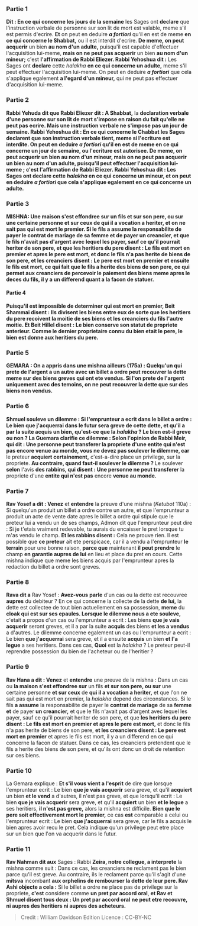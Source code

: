 
### Partie 1
<b>Dit : En ce qui concerne les jours de la semaine</b> les Sages ont <b>declare</b> que l'instruction verbale de personne sur son lit de mort est valable, meme s'il est permis d'ecrire. <b>Et</b> on peut en deduire <b><i>a fortiori</i></b> qu'il en est de meme <b>en ce qui concerne le Shabbat,</b> ou il est interdit d'ecrire. <b>De meme, on peut acquerir</b> un bien <b>au nom d'un adulte,</b> puisqu'il est capable d'effectuer l'acquisition lui-meme, <b>mais on ne peut pas acquerir</b> un bien <b>au nom d'un mineur;</b> c'est <b>l'affirmation de Rabbi Eliezer. Rabbi Yehoshua dit :</b> Les Sages ont <b>declare</b> cette <i>halakha</i> <b>en ce qui concerne un adulte,</b> meme s'il peut effectuer l'acquisition lui-meme. On peut en deduire <b><i>a fortiori</i></b> que cela s'applique egalement <b>a l'egard d'un mineur,</b> qui ne peut pas effectuer d'acquisition lui-meme.

### Partie 2
<b>Rabbi Yehuda dit que Rabbi Eliezer dit : A Shabbat,</b> la <b>declaration verbale d'une personne sur son lit de mort <b>s'impose en raison</b> du fait <b>qu'elle ne peut pas ecrire. Mais</b> une instruction verbale ne <b>s'impose pas un jour de semaine. Rabbi Yehoshua dit : En ce qui concerne le Chabbat</b> les Sages <b>declarent</b> que son instruction verbale tient, meme si l'ecriture est interdite. On peut en deduire <b><i>a fortiori</i></b> qu'il en est de meme <b>en ce qui concerne un jour de semaine,</b> ou l'ecriture est autorisee. <b>De meme, on peut acquerir</b> un bien <b>au nom d'un mineur, mais on ne peut pas acquerir</b> un bien <b>au nom d'un adulte,</b> puisqu'il peut effectuer l'acquisition lui-meme ; c'est <b>l'affirmation de Rabbi Eliezer. Rabbi Yehoshua dit :</b> Les Sages ont <b>declare</b> cette <i>halakha</i> <b>en ce qui concerne un mineur,</b> et on peut en deduire <b><i>a fortiori</i></b> que cela s'applique egalement <b>en ce qui concerne un adulte.</b>

### Partie 3
<strong>MISHNA:</strong> <b>Une maison s'est effondree sur</b> un fils <b>et sur son pere, ou sur</b> une certaine personne <b>et sur ceux</b> de <b>qui il a vocation a heriter,</b> et on ne sait pas qui est mort le premier. Si le fils <b>a assume</b> la responsabilite de payer le <b>contrat de mariage</b> de sa <b>femme et</b> de payer <b>un creancier,</b> et que le fils n'avait pas d'argent avec lequel les payer, sauf ce qu'il pourrait heriter de son pere, et que <b>les heritiers du pere disent : Le fils est mort en premier et apres le pere est mort,</b> et donc le fils n'a pas herite de biens de son pere, <b>et les creanciers disent : Le pere est mort en premier et ensuite le fils est mort,</b> ce qui fait que le fils a herite des biens de son pere, ce qui permet aux creanciers de percevoir le paiement des biens meme apres le deces du fils, il y a un differend quant a la facon de statuer.

#### Partie 4
Puisqu'il est impossible de determiner qui est mort en premier, <b>Beit Shammai disent : Ils divisent</b> les biens entre eux de sorte que les heritiers du pere recoivent la moitie de ses biens et les creanciers du fils l'autre moitie. <b>Et Beit Hillel disent :</b> Le <b>bien</b> conserve <b>son</b> <b>statut de propriete anterieur.</b> Comme le dernier proprietaire connu du bien etait le pere, le bien est donne aux heritiers du pere.

### Partie 5
<strong>GEMARA :</strong> <b>On a appris</b> dans une mishna <b>ailleurs</b> (175a) : <b>Quelqu'un qui prete</b> de l'argent <b>a un autre avec</b> un <b>billet a ordre peut recouvrer</b> la dette meme <b>sur des biens greves</b> qui ont ete vendus. Si l'on prete de l'argent uniquement <b>avec des temoins, on ne peut recouvrer</b> la dette que <b>sur des biens non vendus.</b>

### Partie 6
<b>Shmuel souleve un dilemme :</b> Si l'emprunteur a ecrit dans le billet a ordre : Le bien <b>que j'acquerrai</b> dans le futur sera greve de cette dette, <b>et qu'il</b> a par la suite <b>acquis</b> un bien, <b>qu'est-ce que</b> la <i>halakha</i> ? Le bien est-il greve ou non ? La Guemara clarifie ce dilemme : <b>Selon</b> l'opinion <b>de Rabbi Meir, qui dit : Une personne peut transferer</b> la propriete d'une <b>entite qui n'est pas</b> encore venue au monde, vous ne devez pas soulever le dilemme, car</b> le preteur <b>acquiert certainement,</b> c'est-a-dire place un privilege, sur la propriete. <b>Au contraire, quand faut-il soulever le dilemme ? </b> Le soulever <b>selon</b> l'avis <b>des rabbins, qui disent : Une personne ne peut transferer</b> la propriete d'une <b>entite qui n'est pas</b> encore <b>venue au monde.</b>

### Partie 7
<b>Rav Yosef a dit : Venez</b> et <b>entendre</b> la preuve d'une mishna (<i>Ketubot</i> 110a) : Si quelqu'un produit un billet a ordre contre un autre, et que l'emprunteur a produit un acte de vente date apres le billet a ordre qui stipule que le preteur lui a vendu un de ses champs, Admon dit que l'emprunteur peut dire : Si je t'etais vraiment redevable, tu aurais du encaisser le pret lorsque tu m'as vendu le champ. <b>Et les rabbins disent :</b> Cela ne prouve rien. Il est possible que <b>ce preteur</b> ait ete perspicace, car il a vendu</b> a l'emprunteur <b>le terrain</b> pour une bonne raison, <b>parce que</b> maintenant <b>il peut prendre</b> le champ <b>en garantie aupres de lui</b> en lieu et place du pret en cours. Cette mishna indique que meme les biens acquis par l'emprunteur apres la redaction du billet a ordre sont greves.

### Partie 8
<b>Rava dit a</b> Rav Yosef : <b>Avez-vous</b> <b>parle</b> d'un cas ou la dette est recouvree <b>aupres</b> du debiteur ? En ce qui concerne la collecte de la dette <b>de lui,</b> la dette est collectee de tout bien actuellement en sa possession, <b>meme</b> du <b>cloak qui est sur ses epaules. Lorsque le dilemme nous a ete souleve,</b> c'etait a propos d'un cas ou l'emprunteur a ecrit : Les biens <b>que je vais acquerir</b> seront greves, et il a par la suite <b>acquis</b> des biens <b>et les a vendus</b> a d'autres. Le dilemme concerne egalement un cas ou l'emprunteur a ecrit : Le bien <b>que j'acquerrai</b> sera greve, et il a ensuite <b>acquis</b> un bien <b>et l'a legue</b> a ses heritiers. Dans ces cas, <b>Quoi</b> est la <i>halakha</i> ? Le preteur peut-il reprendre possession du bien de l'acheteur ou de l'heritier ?

### Partie 9
<b>Rav Hana a dit : Venez</b> et <b>entendre</b> une preuve de la mishna : Dans un cas ou <b>la maison s'est effondree sur</b> un fils <b>et sur son pere, ou sur</b> une certaine personne <b>et sur ceux</b> de <b>qui il a vocation a heriter,</b> et que l'on ne sait pas qui est mort en premier, la <i>halakha</i> depend des circonstances. Si le fils <b>a assume</b> la responsabilite de payer le <b>contrat de mariage</b> de sa <b>femme et</b> de payer <b>un creancier,</b> et que le fils n'avait pas d'argent avec lequel les payer, sauf ce qu'il pourrait heriter de son pere, et que <b>les heritiers du pere disent : Le fils est mort en premier et apres le pere est mort,</b> et donc le fils n'a pas herite de biens de son pere, <b>et les creanciers disent : Le pere est mort en premier</b> et apres le fils est mort, il y a un differend en ce qui concerne la facon de statuer. Dans ce cas, les creanciers pretendent que le fils a herite des biens de son pere, et qu'ils ont donc un droit de retention sur ces biens.

### Partie 10
La Gemara explique : <b>Et s'il vous vient a l'esprit</b> de dire que lorsque l'emprunteur ecrit : Le bien <b>que je vais acquerir</b> sera greve, et qu'il <b>acquiert</b> un bien <b>et le vend</b> a d'autres, il n'est pas greve, et que lorsqu'il ecrit : Le bien <b>que je vais acquerir</b> sera greve, et qu'il <b>acquiert</b> un bien <b>et le legue</b> a ses heritiers, <b>il n'est pas greve,</b> alors la mishna est difficile. <b>Bien que le pere soit effectivement mort le premier,</b> ce cas <b>est</b> comparable a celui ou l'emprunteur ecrit : Le bien <b>que j'acquerrai</b> sera greve, car le fils a acquis le bien apres avoir recu le pret. Cela indique qu'un privilege peut etre place sur un bien que l'on va acquerir dans le futur.

### Partie 11
<b>Rav Nahman dit aux</b> Sages : Rabbi <b>Zeira, notre collegue, a interprete</b> la mishna comme suit : Dans ce cas, les creanciers ne reclament pas le bien parce qu'il est greve. Au contraire, ils le reclament parce qu'il s'agit d'une <b>mitsva</b> incombant <b>aux orphelins de rembourser la dette de leur pere. Rav Ashi objecte a cela :</b> Si le billet a ordre ne place pas de privilege sur la propriete, <b>c'est</b> considere comme <b>un pret par accord oral</b>, <b>et Rav et Shmuel disent tous deux : Un pret par accord oral</b> <b>ne peut etre recouvre, ni aupres des heritiers ni aupres des acheteurs.</b>

>Credit : William Davidson Edition
>Licence : CC-BY-NC